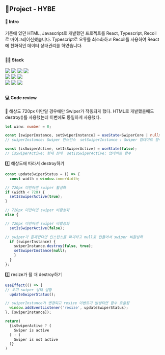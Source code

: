 ## 🚩Project - HYBE

#### 📰 Intro 
기존에 있던 HTML, Javascript로 개발했던 프로젝트를 React, Typescript, Recoil로 마이그레이션했습니다. Typescript로 오류를 최소화하고 Recoil를 사용하여 React에 친화적인 데이터 상태관리를 하였습니다.

##
#### 👩‍💻 Stack 
<div>
  <img src="https://img.shields.io/badge/React-61DAFB?style=for-the-badge&logo=react&logoColor=white">
  <img src="https://img.shields.io/badge/Recoil-3578e5?style=for-the-badge&logo=recoil&logoColor=white">
  <img src="https://img.shields.io/badge/css-1572b6?style=for-the-badge&logo=css3&logoColor=white">
  <img src="https://img.shields.io/badge/typescript-3178c6?style=for-the-badge&logo=typescript&logoColor=white">
</div>
<div>
  <img src="https://img.shields.io/badge/Figma-F24E1E?style=for-the-badge&logo=figma&logoColor=white">
  <img src="https://img.shields.io/badge/git-F05032?style=for-the-badge&logo=git&logoColor=white">
  <img src="https://img.shields.io/badge/github-181717?style=for-the-badge&logo=github&logoColor=white">
</div>
<div>
  <img src="https://img.shields.io/badge/gsap-0AE448?style=for-the-badge&logo=gsap&logoColor=white">
  <img src="https://img.shields.io/badge/swiper.js-6332F6?style=for-the-badge&logo=aos&logoColor=white">
  <img src="https://img.shields.io/badge/aos-1FA2ED?style=for-the-badge&logo=aos&logoColor=white">
</div>

##
#### 💻 Code review
🔸 해상도 720px 미만일 경우에만 Swiper가 작동되게 했다. HTML로 개발했을때도 destroy()를 사용했는데 이번에도 동일하게 사용했다.
```typescript
let winw: number = 0;

const [swiperInstance, setSwiperInstance] = useState<SwiperCore | null>(null);
// swiperInstance: Swiper 인스턴스  setSwiperInstance : Swiper 업데이트 함수

const [isSwiperActive, setIsSwiperActive] = useState(false);
// isSwiperActive: 현재 상태  setIsSwiperActive: 업데이트 함수
```
  1️⃣ 해상도에 따라서 destroy하기
```typescript
const updateSwiperStatus = () => {
  const width = window.innerWidth;

// 720px 미만이면 swiper 활성화
if (width < 720) {
  setIsSwiperActive(true);
}

// 720px 미만이면 swiper 비활성화
else {

// 720px 미만이면 swiper 비활성화
  setIsSwiperActive(false);

// swiper가 존재한다면 인스턴스를 파괴하고 null로 만들어서 swiper 비활성화
  if (swiperInstance) {
    swiperInstance.destroy(false, true);
    setSwiperInstance(null);
    }
  }
};
```
  2️⃣ resize가 될 때 destroy하기
```typescript
useEffect(() => {
// 초기 swiper 상태 설정
  updateSwiperStatus();

// swiperInstance가 변경되고 resize 이벤트가 발생되면 함수 호출됨
  window.addEventListener('resize', updateSwiperStatus);
}, [swiperInstance]);

return(
  {isSwiperActive ? (
    Swiper is active
  ) : (
    Swiper is not active
  )}
)
```

